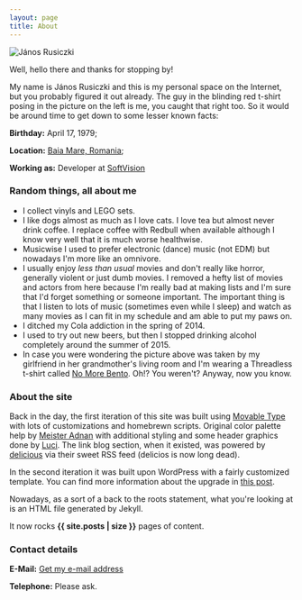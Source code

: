 ```yaml
---
layout: page
title: About
---
```

![János Rusiczki](http://www.rusiczki.net/wp-content/uploads/2009/04/janos-rusiczki-150x150.jpg "János Rusiczki")

Well, hello there and thanks for stopping by!

My name is János Rusiczki and this is my personal space on the Internet, but you probably figured it out already. The guy in the blinding red t-shirt posing in the picture on the left is me, you caught that right too. So it would be around time to get down to some lesser known facts:

**Birthday:** April 17, 1979;

**Location:** [Baia Mare, Romania](http://www.openstreetmap.org/?lat=47.6522&lon=23.5652&zoom=13&layers=M);

**Working as:** Developer at [SoftVision](http://www.softvision.ro)

### Random things, all about me

- I collect vinyls and LEGO sets.
- I like dogs almost as much as I love cats. I love tea but almost never drink coffee. I replace coffee with Redbull when available although I know very well that it is much worse healthwise.
- Musicwise I used to prefer electronic (dance) music (not EDM) but nowadays I'm more like an omnivore.
- I usually enjoy _less than usual_ movies and don't really like horror, generally violent or just dumb movies. I removed a hefty list of movies and actors from here because I'm really bad at making lists and I'm sure that I'd forget something or someone important. The important thing is that I listen to lots of music (sometimes even while I sleep) and watch as many movies as I can fit in my schedule and am able to put my paws on.
- I ditched my Cola addiction in the spring of 2014.
- I used to try out new beers, but then I stopped drinking alcohol completely around the summer of 2015.
- In case you were wondering the picture above was taken by my girlfriend in her grandmother's living room and I'm wearing a Threadless t-shirt called [No More Bento](http://www.threadless.com/product/607/No_More_Bento?streetteam=rev). Oh!? You weren't? Anyway, now you know.

### About the site

Back in the day, the first iteration of this site was built using [Movable Type](http://www.movabletype.org/) with lots of customizations and homebrewn scripts. Original color palette help by [Meister Adnan](http://www.adnan.ro/) with additional styling and some header graphics done by [Luci](http://www.lucianmarin.ro/). The link blog section, when it existed, was powered by [delicious](http://delicious.com/) via their sweet RSS feed (delicios is now long dead).

In the second iteration it was built upon WordPress with a fairly customized template. You can find more information about the upgrade in [this post](http://www.rusiczki.net/2009/04/02/keeping-up-with-the-times/).

Nowadays, as a sort of a back to the roots statement, what you're looking at is an HTML file generated by Jekyll.

It now rocks **{{ site.posts | size }}** pages of content.

### Contact details

**E-Mail:** [Get my e-mail address](http://scr.im/3dm)

**Telephone:** Please ask.
